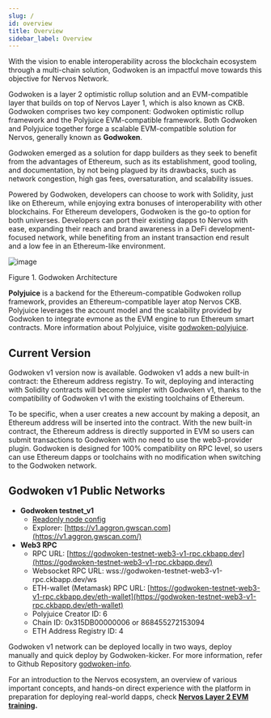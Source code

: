 ```yaml
---
slug: /
id: overview
title: Overview
sidebar_label: Overview
---
```


With the vision to enable interoperability across the blockchain ecosystem through a multi-chain solution, Godwoken is an impactful move towards this objective for Nervos Network.

Godwoken is a layer 2 optimistic rollup solution and an EVM-compatible layer that builds on top of Nervos Layer 1, which is also known as CKB. Godwoken comprises two key component: Godwoken optimistic rollup framework and the Polyjuice EVM-compatible framework. Both Godwoken and Polyjuice together forge a scalable EVM-compatible solution for Nervos, generally known as **Godwoken**.

Godwoken emerged as a solution for dapp builders as they seek to benefit from the advantages of Ethereum, such as its establishment, good tooling, and documentation, by not being plagued by its drawbacks, such as network congestion, high gas fees, oversaturation, and scalability issues. 

Powered by Godwoken, developers can choose to work with Solidity, just like on Ethereum, while enjoying extra bonuses of interoperability with other blockchains. For Ethereum developers, Godwoken is the go-to option for both universes. Developers can port their existing dapps to Nervos with ease, expanding their reach and brand awareness in a DeFi development-focused network, while benefiting from an instant transaction end result and a low fee in an Ethereum-like environment.

![image](https://user-images.githubusercontent.com/69146384/164994632-f397fb49-5ce3-4b9e-95a9-091cabd32183.png)

Figure 1. Godwoken Architecture

**Polyjuice** is a backend for the Ethereum-compatible Godwoken rollup framework, provides an Ethereum-compatible layer atop Nervos CKB. Polyjuice leverages the account model and the scalability provided by Godwoken to integrate evmone as the EVM engine to run Ethereum smart contracts. More information about Polyjuice, visite [godwoken-polyjuice](https://github.com/nervosnetwork/godwoken-polyjuice).

## Current Version

Godwoken v1 version now is available. Godwoken v1 adds a new built-in contract: the Ethereum address registry. To wit, deploying and interacting with Solidity contracts will become simpler with Godwoken v1, thanks to the compatibility of Godwoken v1 with the existing toolchains of Ethereum.

To be specific, when a user creates a new account by making a deposit, an Ethereum address will be inserted into the contract. With the new built-in contract, the Ethereum address is directly supported in EVM so users can submit transactions to Godwoken with no need to use the web3-provider plugin. Godwoken is designed for 100% compatibility on RPC level, so users can use Ethereum dapps or toolchains with no modification when switching to the Godwoken network.

## Godwoken v1 Public Networks

- **Godwoken testnet_v1**
    - [Readonly node config](https://github.com/nervosnetwork/godwoken-info/blob/info/testnet_v1/gw-testnet_v1-config-readonly.toml)
    - Explorer: [https://v1.aggron.gwscan.com](https://v1.aggron.gwscan.com/)
- **Web3 RPC**
    - RPC URL: [https://godwoken-testnet-web3-v1-rpc.ckbapp.dev](https://godwoken-testnet-web3-v1-rpc.ckbapp.dev/)
    - Websocket RPC URL: wss://godwoken-testnet-web3-v1-rpc.ckbapp.dev/ws
    - ETH-wallet (Metamask) RPC URL: [https://godwoken-testnet-web3-v1-rpc.ckbapp.dev/eth-wallet](https://godwoken-testnet-web3-v1-rpc.ckbapp.dev/eth-wallet)
    - Polyjuice Creator ID: 6
    - Chain ID: 0x315DB00000006 or 868455272153094
    - ETH Address Registry ID: 4
    
Godwoken v1 network can be deployed locally in two ways, deploy manually and quick deploy by Godwoken-kicker. For more information, refer to Github Repository [godwoken-info](https://github.com/nervosnetwork/godwoken-info/tree/info). 
    
For an introduction to the Nervos ecosystem, an overview of various important concepts, and hands-on direct experience with the platform in preparation for deploying real-world dapps, check **[Nervos Layer 2 EVM training](https://nervos.gitbook.io/layer-2-evm/).**
